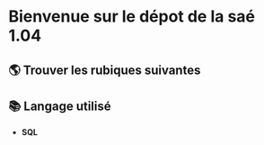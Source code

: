 # Bienvenue sur le dépot de la saé 1.04

## 🌎 Trouver les rubiques suivantes 


## 📚 Langage utilisé 
* **SQL** 